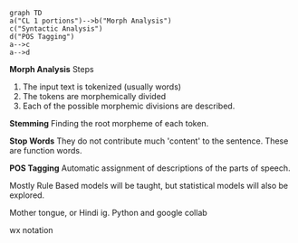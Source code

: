 ```mermaid
graph TD
a("CL 1 portions")-->b("Morph Analysis")
c("Syntactic Analysis")
d("POS Tagging")
a-->c
a-->d
```
**Morph Analysis**
Steps
1. The input text is tokenized (usually words)
2. The tokens are morphemically divided
3. Each of the possible morphemic divisions are described.

**Stemming**
Finding the root morpheme of each token.

**Stop Words**
They do not contribute much 'content' to the sentence. These are function words.

**POS Tagging**
Automatic assignment of descriptions of the parts of speech.

Mostly Rule Based models will be taught, but statistical models will also be explored.


Mother tongue, or Hindi ig.
Python and google collab

wx notation